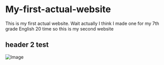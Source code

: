 # My-first-actual-website
This is my first actual website. Wait actually I think I made one for my 7th grade English 20 time so this is my second website
## header 2 test
![Image](https://mremarchant.github.io/ExampleSite/cactus.jpg)
